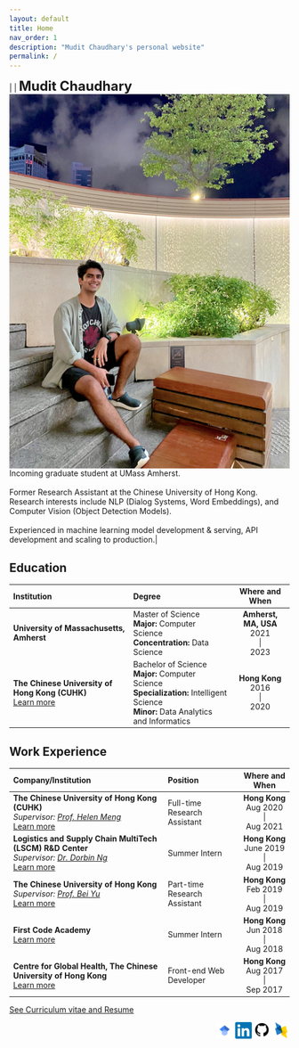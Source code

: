 ```yaml
---
layout: default
title: Home
nav_order: 1
description: "Mudit Chaudhary's personal website"
permalink: /
---
```

|<img src="./me.png" alt="Me" align="left" style="padding: 0px; width: 1000px;" /> | <b><font size="5">Mudit Chaudhary</font></b> <br> Incoming graduate student at UMass Amherst.<br> <br> Former Research Assistant at the Chinese University of Hong Kong. Research interests include NLP (Dialog Systems, Word Embeddings), and Computer Vision (Object Detection Models). <br> <br> Experienced in machine learning model development & serving, API development and scaling to production.|  

## Education  

| Institution        | Degree         | Where and When |
|:-----------------|:------------------|:------:|
| **University of Massachusetts, Amherst**                 | Master of Science <br> <b>Major:</b> Computer Science <br> <b>Concentration:</b> Data Science| <b>Amherst, MA, USA</b> <br> 2021 <br> &#124; <br> 2023  |  
| **The Chinese University of Hong Kong (CUHK)**  <br> [Learn more](https://muditchaudhary.github.io/docs/education/CUHK_202)          | Bachelor of Science <br> <b>Major:</b> Computer Science <br> <b>Specialization: </b> Intelligent Science <br> <b>Minor:</b> Data Analytics and Informatics | <b>Hong Kong</b> <br> 2016 <br> &#124; <br> 2020  |  

## Work Experience  

| Company/Institution        | Position         | Where and When |
|:-----------------|:------------------|:------:|
| **The Chinese University of Hong Kong (CUHK)** <br> <i>Supervisor: [Prof. Helen Meng](https://www.se.cuhk.edu.hk/people/academic-staff/prof-meng-mei-ling-helen/)  </i> <br> [Learn more](https://muditchaudhary.github.io/docs/experiences/CUHK_RA_2020) | Full-time Research Assistant | <b>Hong Kong</b> <br> Aug 2020<br> &#124; <br> Aug 2021  |  
| **Logistics and Supply Chain MultiTech (LSCM) R&D Center** <br> <i>Supervisor: [Dr. Dorbin Ng](https://dblp.org/pid/n/TobunDorbinNg.html)  </i> <br> [Learn more](https://muditchaudhary.github.io/docs/experiences/LSCM_Intern_2019)| Summer Intern | <b>Hong Kong</b> <br> June 2019 <br> &#124; <br>Aug 2019 |  
| **The Chinese University of Hong Kong** <br> <i> Supervisor: [Prof. Bei Yu](http://www.cse.cuhk.edu.hk/~byu/) </i> <br> [Learn more](https://muditchaudhary.github.io/docs/experiences/CUHK_PTRA_2019)| Part-time Research Assistant | <b>Hong Kong</b> <br> Feb 2019 <br> &#124; <br> Aug 2019 |
| **First Code Academy** <br> [Learn more](https://muditchaudhary.github.io/docs/experiences/FirstCode_Intern_2018)| Summer Intern | <b>Hong Kong</b> <br> Jun 2018 <br> &#124; <br> Aug 2018 |
| **Centre for Global Health, The Chinese University of Hong Kong** <br> [Learn more](https://muditchaudhary.github.io/docs/experiences/CGH_WebDev_2017)| Front-end Web Developer | <b>Hong Kong</b> <br> Aug 2017 <br> &#124; <br> Sep 2017 |

[See Curriculum vitae and Resume](https://muditchaudhary.github.io/docs/Documents%20(C.V.,%20Resume)/)

<div align="right"> <a href="https://scholar.google.com/citations?user=FmZEBUoAAAAJ&hl=en&oi=ao"><img src="assets/images/gScholar.svg" style="width: 30px;"></a>   <a href="https://www.linkedin.com/in/muditchaudhary/"><img src="assets/images/LinkedIn.png" style="width: 30px;"></a>   <a href="https://www.github.com/muditchaudhary"><img src="assets/images/github.png" style="width: 30px;"></a> <a href="https://dblp.org/pid/283/5772"><img src="assets/images/dblp.png" style="width: 30px;"></a> </div>